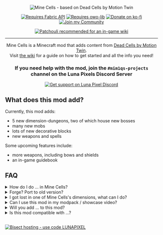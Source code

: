 <center>

![Mine Cells - based on Dead Cells by Motion Twin](https://raw.githubusercontent.com/mim1q/MineCells/1.20.x/projectPageAssets/hero.png)

[![Requires Fabric API](https://img.shields.io/badge/Requires_Fabric_API-white?style=for-the-badge&logo=modrinth&logoColor=black)](https://modrinth.com/mod/fabric-api)
[![Requires owo-lib](https://img.shields.io/badge/Requires_owo--lib-white?style=for-the-badge&logo=modrinth&logoColor=black)](https://modrinth.com/mod/owo-lib)
[![Donate on ko-fi](https://img.shields.io/badge/Donate_on_ko--fi-red?style=for-the-badge&logo=ko-fi&logoColor=white)](https://ko-fi.com/mim1q)
[![Join my Community](https://img.shields.io/badge/Join_my_Community-blue?style=for-the-badge&logo=discord&logoColor=white)](https://discord.gg/6TjQbSjbuB)

[![Patchouli recommended for an in-game wiki](https://img.shields.io/badge/Patchouli_recommended_for_an_in--game_wiki-white?style=for-the-badge&logo=curseforge&logoColor=black)](https://modrinth.com/mod/patchouli)

---

Mine Cells is a Minecraft mod that adds content
from [Dead Cells by Motion Twin](https://store.steampowered.com/app/588650/Dead_Cells/).  
Visit [the wiki](https://mim1q.dev/minecells) for a guide on how to get started and all the info you need!

### If you need help with the mod, join the `#mim1qs-projects` channel on the Luna Pixels Discord Server

[![Get support on Luna Pixel Discord](https://img.shields.io/badge/Get_support_on_The_Luna_Pixel_Discord-blue?style=for-the-badge&logo=discord&logoColor=white)](https://discord.gg/LunaPixel)

</center>

## What does this mod add?

Currently, this mod adds:

- 5 new dimension-dungeons, two of which house new bosses
- many new mobs
- lots of new decorative blocks
- new weapons and spells

Some upcoming features include:

- more weapons, including bows and shields
- an in-game guidebook

## FAQ

<details>
    <summary>How do I do ... in Mine Cells?</summary>

Questions for older versions should be answered in [the wiki](https://mim1q.dev/minecells)! There's a search bar if you
need
to look something up.

If you have trouble finding the answers, join
the [Luna Pixel Studios Discord](https://discord.gg/LunaPixel) and leave a message in `#mim1qs-projects` so we can help
you out.

All existing crafting recipes are available through mods such as REI.
</details>

<details>
    <summary>Forge? Port to old version?</summary>

No, **I will not make mods for Forge**. I am fully commited to being a Fabric mod developer.
If you wish to play my mods on Forge, you should check out [Sinytra Connector](https://modrinth.com/mod/connector),
which should work nearly flawlessly in survival.
I probably won't port any of my mods to outdated Minecraft versions, either.
</details>

<details>
    <summary>I got lost in one of Mine Cells's dimensions, what can I do?</summary>

Use a compass to guide you back to the entrance. Compasses sometimes spawn in chests in the Promenade.
</details>

<details>
    <summary>Can I use this mod in my modpack / showcase video?</summary>

You can use this mod in your modpacks and videos! Asking for consent beforehand is appreciated, but not necessary.
I would be grateful if you sent me the video link so I can check it out!
</details>

<details>
    <summary>Will you add ... to this mod?</summary>

This mod aims to add most of the content from Dead Cells (except the Castlevania DLC) to Minecraft. If it is present in
Dead
Cells, it'll probably be added to this mod, sooner or later. Some unique tweaks and additions were made in order to make
the
content work in the environment of Minecraft without straying too far from the source material.
</details>

<details>
    <summary>Is this mod compatible with ...?</summary>

This mod should be compatible with most other mods. There might be some bugs that make it crash when other mods are
present, but I'm trying to remove them as soon as they're known. If you encounter such a bug make sure
to [create an issue on Github](https://github.com/mim1q/MineCells/issues) or ask for help on the Discord server linked
above!
</details>

<br>

[![Bisect hosting - use code LUNAPIXEL](https://raw.githubusercontent.com/mim1q/MineCells/1.20.x/projectPageAssets/hosting-code.png)](https://www.bisecthosting.com/p/lunapixel)
